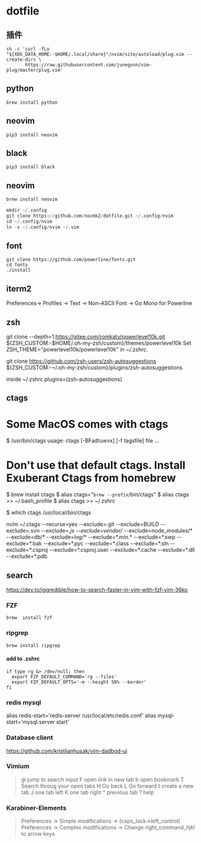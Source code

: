 # dotfile

插件
----

``` 
sh -c 'curl -fLo "${XDG_DATA_HOME:-$HOME/.local/share}"/nvim/site/autoload/plug.vim --create-dirs \
       https://raw.githubusercontent.com/junegunn/vim-plug/master/plug.vim'
```

python
-----
```
brew install python
```

neovim
-----
``` 
pip3 install neovim
```

black
----
```
pip3 install black
```

neovim
-----
``` python
brew install neovim
```


``` python
mkdir ~/.config
git clone https://github.com/nocmk2/dotfile.git ~/.config/nvim
cd ~/.config/nvim
ln -s ~/.config/nvim ~/.vim
```

font
-----

```
git clone https://github.com/powerline/fonts.git
cd fonts
./install
```

iterm2
----
Preferences-> Profiles -> Text -> Non-ASCII Font -> Go Mono for Powerline


zsh
----
git clone --depth=1 https://gitee.com/romkatv/powerlevel10k.git ${ZSH_CUSTOM:-$HOME/.oh-my-zsh/custom}/themes/powerlevel10k
Set ZSH_THEME="powerlevel10k/powerlevel10k" in ~/.zshrc.

git clone https://github.com/zsh-users/zsh-autosuggestions ${ZSH_CUSTOM:-~/.oh-my-zsh/custom}/plugins/zsh-autosuggestions

inside ~/.zshrc
plugins=(zsh-autosuggestions)

ctags
----
# Some MacOS comes with ctags 
$ /usr/bin/ctags
usage: ctags [-BFadtuwvx] [-f tagsfile] file ...
    
# Don't use that default ctags. Install Exuberant Ctags from homebrew
$ brew install ctags
$ alias ctags="`brew --prefix`/bin/ctags"
$ alias ctags >> ~/.bash_profile
$ alias ctags >> ~/.zshrc
    
$ which ctags
/usr/local/bin/ctags

nvim ~/.ctags
--recurse=yes
--exclude=.git
--exclude=BUILD
--exclude=.svn
--exclude=*.js
--exclude=vendor/*
--exclude=node_modules/*
--exclude=db/*
--exclude=log/*
--exclude=\*.min.\*
--exclude=\*.swp
--exclude=\*.bak
--exclude=\*.pyc
--exclude=\*.class
--exclude=\*.sln
--exclude=\*.csproj
--exclude=\*.csproj.user
--exclude=\*.cache
--exclude=\*.dll
--exclude=\*.pdb

search
------
https://dev.to/iggredible/how-to-search-faster-in-vim-with-fzf-vim-36ko

### FZF

``` shell
brew  install fzf
```

### ripgrep

``` shell
brew install ripgrep
```

#### add to .zshrc
``` shell
if type rg &> /dev/null; then
  export FZF_DEFAULT_COMMAND='rg --files'
  export FZF_DEFAULT_OPTS='-m --height 50% --border'
fi
```

### redis mysql
alias redis-start='redis-server /usr/local/etc/redis.conf'
alias mysql-start='mysql.server start'

### Database client
https://github.com/kristijanhusak/vim-dadbod-ui

### Vimium
> gi jump to search input
> F open link in new tab
> b open bookmark
> T Search throug your open tabs
> H Go back
> L Go forward
> t create a new tab
> J one tab left
> K one tab right
> ^ previous tab
> ? help

### Karabiner-Elements
> Preferences -> Simple modifications -> (caps_lock->left_control)
> Preferences -> Complex modifications -> Change right_command_hjkl to arrow keys



